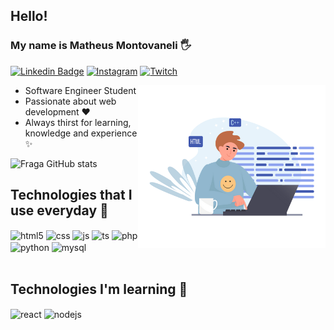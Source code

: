 

## Hello! 
### My name is Matheus Montovaneli 🖐️


[![Linkedin Badge](https://img.shields.io/badge/-LinkedIn-6633cc?style=flat-square&logo=Linkedin&logoColor=white&link=https://www.linkedin.com/in/matheus-montovaneli/)](https://www.linkedin.com/in/matheus-montovaneli/)
[![Instagram](https://img.shields.io/badge/Instagram-E4405F?style=flat-square&logo=instagram&logoColor=white)](https://instagram.com/matheusmontovaneli)
[![Twitch](https://img.shields.io/badge/Twitch-9146FF?style=flat-square&logo=twitch&logoColor=white)](https://twitch.tv/mrst11)

<img align="right" alt="Code Girl image" src="./young-boy-coding.png"  width="300px"/>

- Software Engineer Student
- Passionate about web development ❤
- Always thirst for learning, knowledge and experience ✨


![Fraga GitHub stats](https://github-readme-stats.vercel.app/api?username=mrstzz&show_icons=true&theme=dracula&count_private=true)

## Technologies that I use everyday  🚀

<div style="display: inline_block">
  <img align="center" alt="html5" src="https://img.shields.io/badge/HTML5-E34F26?style=for-the-badge&logo=html5&logoColor=white" />
  <img align="center" alt="css" src="https://img.shields.io/badge/CSS3-1572B6?style=for-the-badge&logo=css3&logoColor=white" />
  <img align="center" alt="js" src="https://img.shields.io/badge/JavaScript-F7DF1E?style=for-the-badge&logo=javascript&logoColor=black" />
  <img align="center" alt="ts" src="https://img.shields.io/badge/TypeScript-007ACC?style=for-the-badge&logo=typescript&logoColor=white" />
  <img align="center" alt="php"<img src="https://shields.io/badge/-PHP-3776AB?style=for-the-badge&logo=phplogoColor=white" />
  <img align="center" alt="python" src="https://img.shields.io/badge/Python-3776AB?style=for-the-badge&logo=python&logoColor=white" />
  <img align="center" alt="mysql" <img src="https://img.shields.io/badge/MySQL-4479A1?style=for-the-badge&logo=mysql&logoColor=white" />

  
</div><br/>



## Technologies I'm learning 📝

<div style="display: inline_block">
<img align="center" alt="react" src="https://img.shields.io/badge/React-20232A?style=for-the-badge&logo=react&logoColor=61DAFB" />
<img align="center" alt="nodejs" src="https://img.shields.io/badge/Node.js-43853D?style=for-the-badge&logo=node.js&logoColor=white" />

<br/>


